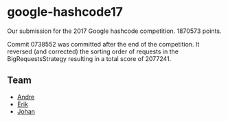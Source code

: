 # google-hashcode17

Our submission for the 2017 Google hashcode competition. 1870573 points.

Commit 0738552 was committed after the end of the competition. It reversed (and corrected) the sorting order of requests in the BigRequestsStrategy resulting in a total score of 2077241.
## Team

- [Andre](https://github.com/zkoogan)
- [Erik](https://gartner.io)
- [Johan](https://github.com/johanahlqvist)
